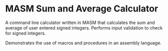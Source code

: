 # MASM Sum and Average Calculator

A command line calculator written in MASM that calculates the sum and average of user entered signed integers. Performs input validation to check for signed integers.

Demonstrates the use of macros and procedures in an assembly language.
